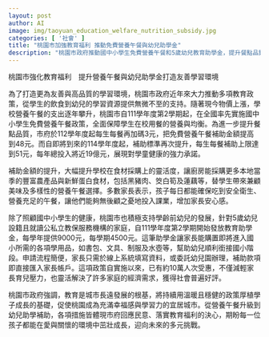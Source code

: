 ```yaml
---
layout: post
author: AI
image: img/taoyuan_education_welfare_nutrition_subsidy.jpg
categories: [ '社會' ]
title: "桃園市加強教育福利 推動免費營養午餐與幼兒助學金"
description: "桃園市政府推動國中小學生免費營養午餐和5歲幼兒教育助學金，提升餐點品質、減輕家長壓力，全面打造友善高品質學習環境，展現對學童健康及教育資源支持的堅定承諾。"
---
```

桃園市強化教育福利　提升營養午餐與幼兒助學金打造友善學習環境

為了打造更為友善與高品質的學習環境，桃園市政府近年來大力推動多項教育政策，從學生的飲食到幼兒的學習資源提供無微不至的支持。隨著現今物價上漲，學校營養午餐的支出逐年攀升，桃園市自111學年度第2學期起，在全國率先實施國中小學生免費營養午餐政策，全面保障學生在校用餐的營養與均衡。為進一步提升餐點品質，市府於112學年度起每生每餐再加碼3元，把免費營養午餐補助金額提高到48元。而自即將到來的114學年度起，補助標準再次提升，每生每餐補助上限達到51元，每年總投入將近19億元，展現對學童健康的強力承諾。

補助金額的提升，大幅提升學校在食材採購上的靈活度，讓廚房能採購更多本地當季的豐富農產品與新鮮蛋白食材，包括黑豬肉、筊白筍及蓮藕等，替學生帶來兼顧美味及多樣性的營養午餐選擇。多數家長表示，孩子每日都能確保吃到安全衛生、營養充足的午餐，讓他們能夠無後顧之憂地投入課業，增加家長安心感。

除了照顧國中小學生的健康，桃園市也積極支持學齡前幼兒的發展，針對5歲幼兒設籍且就讀公私立教保服務機構的家庭，自111學年度第2學期開始發放教育助學金，每學年提供9000元，每學期4500元。這筆助學金讓家長能購置即將進入國小所需的各項學用品，如書包、文具、制服及水壺等，幫助幼兒順利銜接國小階段。申請流程簡便，家長只需於線上系統填寫資料，或委託幼兒園辦理，補助款項即直接匯入家長帳戶。這項政策自實施以來，已有約10萬人次受惠，不僅減輕家長育兒壓力，也靈活解決了許多家庭的經濟需求，獲得社會普遍好評。

桃園市政府強調，教育是城市長遠發展的根基，將持續用溫暖且穩健的政策厚植學子成長的基礎，促使桃園成為充滿幸福感與學習力的宜居城市。從營養午餐升級到幼兒助學補助，各項措施皆體現市府回應民意、落實教育福利的決心，期盼每一位孩子都能在愛與關懷的環境中茁壯成長，迎向未來的多元挑戰。